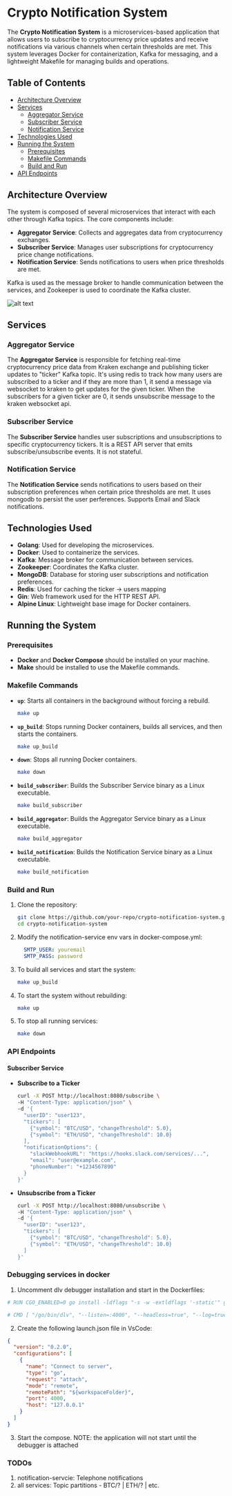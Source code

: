 # Crypto Notification System

The **Crypto Notification System** is a microservices-based application that allows users to subscribe to cryptocurrency price updates and receive notifications via various channels when certain thresholds are met. This system leverages Docker for containerization, Kafka for messaging, and a lightweight Makefile for managing builds and operations.

## Table of Contents
- [Architecture Overview](#architecture-overview)
- [Services](#services)
  - [Aggregator Service](#aggregator-service)
  - [Subscriber Service](#subscriber-service)
  - [Notification Service](#notification-service)
- [Technologies Used](#technologies-used)
- [Running the System](#running-the-system)
  - [Prerequisites](#prerequisites)
  - [Makefile Commands](#makefile-commands)
  - [Build and Run](#build-and-run)
- [API Endpoints](#api-endpoints)

## Architecture Overview

The system is composed of several microservices that interact with each other through Kafka topics. The core components include:
- **Aggregator Service**: Collects and aggregates data from cryptocurrency exchanges.
- **Subscriber Service**: Manages user subscriptions for cryptocurrency price change notifications.
- **Notification Service**: Sends notifications to users when price thresholds are met.

Kafka is used as the message broker to handle communication between the services, and Zookeeper is used to coordinate the Kafka cluster.

![alt text](architecture-overview.png)

## Services

### Aggregator Service
The **Aggregator Service** is responsible for fetching real-time cryptocurrency price data from Kraken exchange and publishing ticker updates to "ticker" Kafka topic.
It's using redis to track how many users are subscribed to a ticker and if they are more than 1, it send a message via websocket to kraken to get updates for the given ticker. When the subscribers for a given ticker are 0, it sends unsubscribe message to the kraken websocket api.

### Subscriber Service
The **Subscriber Service** handles user subscriptions and unsubscriptions to specific cryptocurrency tickers. It is a REST API server that emits subscribe/unsubscribe events. It is not stateful.

### Notification Service
The **Notification Service** sends notifications to users based on their subscription preferences when certain price thresholds are met. It uses mongodb to persist the user perferences.
Supports Email and Slack notifications.

## Technologies Used
- **Golang**: Used for developing the microservices.
- **Docker**: Used to containerize the services.
- **Kafka**: Message broker for communication between services.
- **Zookeeper**: Coordinates the Kafka cluster.
- **MongoDB**: Database for storing user subscriptions and notification preferences.
- **Redis**: Used for caching the ticker -> users mapping
- **Gin**: Web framework used for the HTTP REST API.
- **Alpine Linux**: Lightweight base image for Docker containers.

## Running the System

### Prerequisites
- **Docker** and **Docker Compose** should be installed on your machine.
- **Make** should be installed to use the Makefile commands.

### Makefile Commands

- **`up`**: Starts all containers in the background without forcing a rebuild.
  ```bash
  make up
  ```
- **`up_build`**: Stops running Docker containers, builds all services, and then starts the containers.
  ```bash
  make up_build
  ```
- **`down`**: Stops all running Docker containers.
  ```bash
  make down
  ```
- **`build_subscriber`**: Builds the Subscriber Service binary as a Linux executable.
  ```bash
  make build_subscriber
  ```
- **`build_aggregator`**: Builds the Aggregator Service binary as a Linux executable.
  ```bash
  make build_aggregator
  ```
- **`build_notification`**: Builds the Notification Service binary as a Linux executable.
  ```bash
  make build_notification
  ```

### Build and Run

1. Clone the repository:
   ```bash
   git clone https://github.com/your-repo/crypto-notification-system.git
   cd crypto-notification-system
   ```

2. Modify the notification-service env vars in docker-compose.yml:
    ```yml
      SMTP_USER: youremail
      SMTP_PASS: password
    ```

3. To build all services and start the system:
   ```bash
   make up_build
   ```

4. To start the system without rebuilding:
   ```bash
   make up
   ```

5. To stop all running services:
   ```bash
   make down
   ```

### API Endpoints

#### Subscriber Service

- **Subscribe to a Ticker**
  ```bash
  curl -X POST http://localhost:8080/subscribe \
  -H "Content-Type: application/json" \
  -d '{
    "userID": "user123",
    "tickers": [
      {"symbol": "BTC/USD", "changeThreshold": 5.0},
      {"symbol": "ETH/USD", "changeThreshold": 10.0}
    ],
    "notificationOptions": {
      "slackWebhookURL": "https://hooks.slack.com/services/...",
      "email": "user@example.com",
      "phoneNumber": "+1234567890"
    }
  }'
  ```

- **Unsubscribe from a Ticker**
  ```bash
  curl -X POST http://localhost:8080/unsubscribe \
  -H "Content-Type: application/json" \
  -d '{
    "userID": "user123",
    "tickers": [
      {"symbol": "BTC/USD", "changeThreshold": 5.0},
      {"symbol": "ETH/USD", "changeThreshold": 10.0}
    ]
  }'
  ```

### Debugging services in docker

1. Uncomment dlv debugger installation and start in the Dockerfiles:

```bash
# RUN CGO_ENABLED=0 go install -ldflags "-s -w -extldflags '-static'" github.com/go-delve/delve/cmd/dlv@v1.21.0

# CMD [ "/go/bin/dlv", "--listen=:4000", "--headless=true", "--log=true", "--accept-multiclient", "--api-version=2", "exec", "/app/subscriberService"]
```

2. Create the following launch.json file in VsCode:

```json
{
  "version": "0.2.0",
  "configurations": [
    {
      "name": "Connect to server",
      "type": "go",
      "request": "attach",
      "mode": "remote",
      "remotePath": "${workspaceFolder}",
      "port": 4000,
      "host": "127.0.0.1"
    }
  ]
}
```

3. Start the compose. NOTE: the application will not start until the debugger is attached

### TODOs

1. notification-servcie: Telephone notifications
2. all services: Topic partitions - BTC/? | ETH/? | etc.
